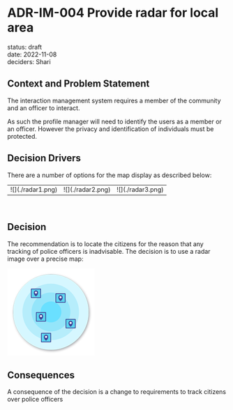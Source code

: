 # ADR-IM-004 Provide radar for local area
status: draft  
date: 2022-11-08  
deciders: Shari

## Context and Problem Statement
The interaction management system requires a member of the community and an officer to interact.

As such the profile manager will need to identify the users as a member or an officer.  However the privacy and identification of individuals must be protected.

## Decision Drivers
There are a number of options for the map display as described below:

<style>
td, th {
   border: none!important;
}
</style>

<table>
  <tr>
    <td>![](./radar1.png)</td>
	<td>![](./radar2.png)</td>
	<td>![](./radar3.png)</td>
  </tr>
</table>​​​

## Decision
The recommendation is to locate the citizens for the reason that any tracking of police officers is inadvisable.
The decision is to use a radar image over a precise map:

![](./radar2.png)

## Consequences
A consequence of the decision is a change to requirements to track citizens over police officers

